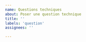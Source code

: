 ```yaml
---
name: Questions techniques
about: Poser une question technique
title: ''
labels: 'question'
assignees: ''

---
```


